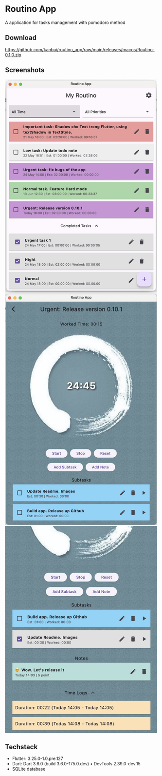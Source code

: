 # Routino App
A application for tasks management with pomodoro method

## Download
https://github.com/kanbui/routino_app/raw/main/releases/macos/Routino-0.1.0.zip

## Screenshots

<img src=".github/docs/images/screenshot-1.jpg" width="500">

<img src=".github/docs/images/screenshot-2.jpg" width="500">

<img src=".github/docs/images/screenshot-3.jpg" width="500">


## Techstack
- Flutter: 3.25.0-1.0.pre.127
- Dart: Dart 3.6.0 (build 3.6.0-175.0.dev) • DevTools 2.39.0-dev.15
- SQLite database
